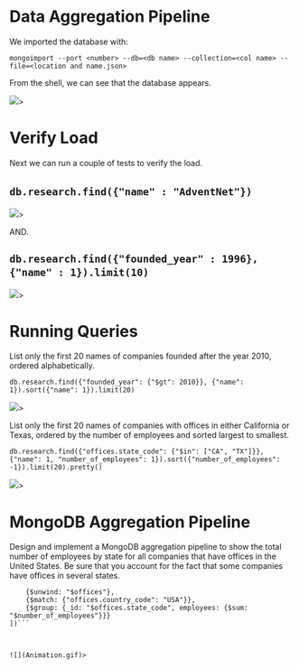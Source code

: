 # Data Aggregation Pipeline

We imported the database with:

```mongoimport --port <number> --db=<db name> --collection=<col name> --file=<location and name.json>```  

From the shell, we can see that the database appears.  

![](show_dbs.PNG)>  

# Verify Load  

Next we can run a couple of tests to verify the load.      

```db.research.find({"name" : "AdventNet"})``` 
&nbsp;
-
![](advent.PNG)>

AND.  

```db.research.find({"founded_year" : 1996},{"name" : 1}).limit(10)``` 
&nbsp;
-
![](founded.PNG)>



# Running Queries 

List only the first 20 names of companies founded after the year 2010, ordered alphabetically.  

```db.research.find({"founded_year": {"$gt": 2010}}, {"name": 1}).sort({"name": 1}).limit(20)```

![](founded_year.PNG)>


List only the first 20 names of companies with offices in either California or Texas, ordered by the number of employees and sorted largest to smallest.

```db.research.find({"offices.state_code": {"$in": ["CA", "TX"]}}, {"name": 1, "number_of_employees": 1}).sort({"number_of_employees": -1}).limit(20).pretty()```

![](noOfemp.gif)>




# MongoDB Aggregation Pipeline  

Design and implement a MongoDB aggregation pipeline to show the total number of employees by state for all companies that have offices in the United States. Be sure that you account for the fact that some companies have offices in several states.  

```db.research.aggregate([
    {$unwind: "$offices"},
    {$match: {"offices.country_code": "USA"}},
    {$group: {_id: "$offices.state_code", employees: {$sum: "$number_of_employees"}}}
])```  



![](Animation.gif)>





